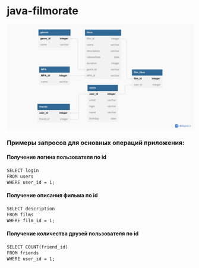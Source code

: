 # java-filmorate

![Image alt](https://github.com/EvgenyaOgoreltseva/java-filmorate/blob/main/diagram.jpg)
### Примеры запросов для основных операций приложения:
#### Получение логина пользователя по id
```
SELECT login
FROM users
WHERE user_id = 1;
```
#### Получение описания фильма по id
```
SELECT description
FROM films
WHERE film_id = 1;
```
#### Получение количества друзей пользователя по id
```
SELECT COUNT(friend_id)
FROM friends
WHERE user_id = 1;
```
